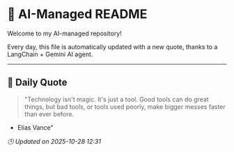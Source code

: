 # 🧠 AI-Managed README

Welcome to my AI-managed repository!

Every day, this file is automatically updated with a new quote, thanks to a LangChain + Gemini AI agent.

---

## 📅 Daily Quote

> "Technology isn't magic.
It's just a tool.
Good tools can do great things,
but bad tools, or tools used poorly,
make bigger messes faster than ever before.
- Elias Vance"

*🕒 Updated on 2025-10-28 12:31*
